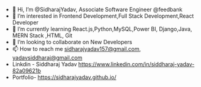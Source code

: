 - 👋 Hi, I’m @SidharajYadav, Associate Software Engineer @feedbank 
- 👀 I’m interested in Frontend Development,Full Stack Development,React Developer 
- 🌱 I’m currently learning React.js,Python,MySQL,Power BI, Django,Java, MERN Stack ,HTML, Git
- 💞️ I’m looking to collaborate on New Developers 
- 📫 How to reach me sidharajyadav157@gmail.com, yadavsiddharaj@gmail.com 
- Linkdin - Siddharaj Yadav  https://www.linkedin.com/in/siddharaj-yadav-82a09621b   
- Portfolio- https://sidharajyadav.github.io/ 
<!--- 
SidharajYadav/SidharajYadav is a ✨ special ✨ repository because its `README.md` (this file) appears on your GitHub profile.
You can click the Preview link to take a look at your changes..
--->

 
